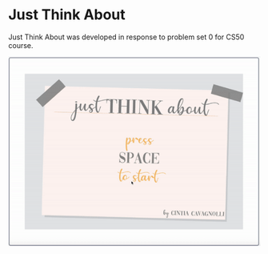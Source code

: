 # Just Think About
Just Think About was developed in response to problem set 0 for CS50 course.

![alt text](https://github.com/cdcavagnolli/justThinkAbout/blob/master/cs50.gif?raw=true)
